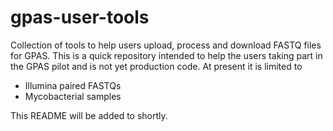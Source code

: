 # gpas-user-tools
Collection of tools to help users upload, process and download FASTQ files for GPAS. This is a quick repository intended to help the users taking part in the GPAS pilot and is not yet production code. At present it is limited to
* Illumina paired FASTQs
* Mycobacterial samples

This README will be added to shortly.

